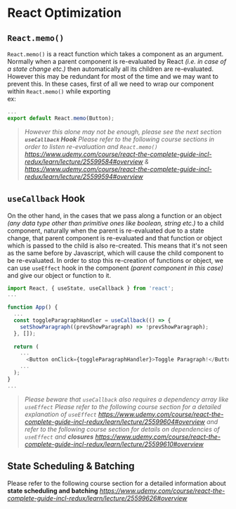 # React Optimization
## `React.memo()`
`React.memo()` is a react function which takes a component as an argument. Normally when a parent component is re-evaluated by React *(i.e. in case of a state change etc.)* then automatically all its children are re-evaluated. However this may be redundant for most of the time and we may want to prevent this. In these cases, first of all we need to wrap our component within `React.memo()` while exporting  
ex:
```javascript
...
export default React.memo(Button);
```
> *However this alone may not be enough, please see the next section **`useCallback` Hook***
> *Please refer to the following course sections in order to listen re-evaluation and `React.memo()` https://www.udemy.com/course/react-the-complete-guide-incl-redux/learn/lecture/25599584#overview & https://www.udemy.com/course/react-the-complete-guide-incl-redux/learn/lecture/25599594#overview*

## `useCallback` Hook
On the other hand, in the cases that we pass along a function or an object *(any data type other than primitive ones like boolean, string etc.)* to a child component, naturally when the parent is re-evaluated due to a state change, that parent component is re-evaluated and that function or object which is passed to the child is also re-created. This means that it's not seen as the same before by Javascript, which will cause the child component to be re-evaluated. In order to stop this re-creation of functions or object, we can use `useEffect` hook in the component *(parent component in this case)* and give our object or function to it.
```javascript
import React, { useState, useCallback } from 'react';
...

function App() {
  ...
  const toggleParagraphHandler = useCallback(() => {
    setShowParagraph((prevShowParagraph) => !prevShowParagraph);
  }, []);
 
  return (
    ...
      <Button onClick={toggleParagraphHandler}>Toggle Paragraph!</Button>
    ...
  );
}
...
```
> *Please beware that `useCallback` also requires a dependency array like `useEffect`*
> *Please refer to the following course section for a detailed explanation of `useEffect` https://www.udemy.com/course/react-the-complete-guide-incl-redux/learn/lecture/25599604#overview and refer to the following course section for details on dependencies of `useEffect` and **closures** https://www.udemy.com/course/react-the-complete-guide-incl-redux/learn/lecture/25599610#overview*

## State Scheduling & Batching
Please refer to the following course section for a detailed information about **state scheduling and batching** *https://www.udemy.com/course/react-the-complete-guide-incl-redux/learn/lecture/25599626#overview*


